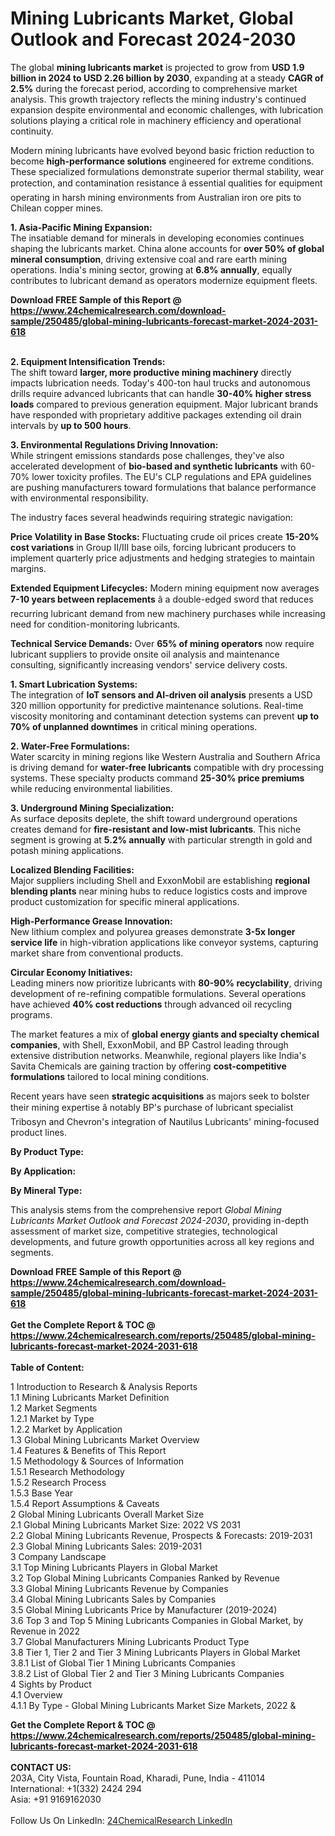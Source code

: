 <h1>Mining Lubricants Market, Global Outlook and Forecast 2024-2030</h1><p>The global <strong>mining lubricants market</strong> is projected to grow from <strong>USD 1.9 billion in 2024 to USD 2.26 billion by 2030</strong>, expanding at a steady <strong>CAGR of 2.5%</strong> during the forecast period, according to comprehensive market analysis. This growth trajectory reflects the mining industry's continued expansion despite environmental and economic challenges, with lubrication solutions playing a critical role in machinery efficiency and operational continuity.</p><p>Modern mining lubricants have evolved beyond basic friction reduction to become <strong>high-performance solutions</strong> engineered for extreme conditions. These specialized formulations demonstrate superior thermal stability, wear protection, and contamination resistance â essential qualities for equipment operating in harsh mining environments from Australian iron ore pits to Chilean copper mines.</p><p><strong>1. Asia-Pacific Mining Expansion:</strong><br>
The insatiable demand for minerals in developing economies continues shaping the lubricants market. China alone accounts for <strong>over 50% of global mineral consumption</strong>, driving extensive coal and rare earth mining operations. India's mining sector, growing at <strong>6.8% annually</strong>, equally contributes to lubricant demand as operators modernize equipment fleets.</p><div><b>Download FREE Sample of this Report @ 
            <a href="https://www.24chemicalresearch.com/download-sample/250485/global-mining-lubricants-forecast-market-2024-2031-618">
            https://www.24chemicalresearch.com/download-sample/250485/global-mining-lubricants-forecast-market-2024-2031-618</a></b></div><br><p><strong>2. Equipment Intensification Trends:</strong><br>
The shift toward <strong>larger, more productive mining machinery</strong> directly impacts lubrication needs. Today's 400-ton haul trucks and autonomous drills require advanced lubricants that can handle <strong>30-40% higher stress loads</strong> compared to previous generation equipment. Major lubricant brands have responded with proprietary additive packages extending oil drain intervals by <strong>up to 500 hours</strong>.</p><p><strong>3. Environmental Regulations Driving Innovation:</strong><br>
While stringent emissions standards pose challenges, they've also accelerated development of <strong>bio-based and synthetic lubricants</strong> with 60-70% lower toxicity profiles. The EU's CLP regulations and EPA guidelines are pushing manufacturers toward formulations that balance performance with environmental responsibility.</p><p>The industry faces several headwinds requiring strategic navigation:</p><p><strong>Price Volatility in Base Stocks:</strong> Fluctuating crude oil prices create <strong>15-20% cost variations</strong> in Group II/III base oils, forcing lubricant producers to implement quarterly price adjustments and hedging strategies to maintain margins.</p><p><strong>Extended Equipment Lifecycles:</strong> Modern mining equipment now averages <strong>7-10 years between replacements</strong> â a double-edged sword that reduces recurring lubricant demand from new machinery purchases while increasing need for condition-monitoring lubricants.</p><p><strong>Technical Service Demands:</strong> Over <strong>65% of mining operators</strong> now require lubricant suppliers to provide onsite oil analysis and maintenance consulting, significantly increasing vendors' service delivery costs.</p><p><strong>1. Smart Lubrication Systems:</strong><br>
The integration of <strong>IoT sensors and AI-driven oil analysis</strong> presents a USD 320 million opportunity for predictive maintenance solutions. Real-time viscosity monitoring and contaminant detection systems can prevent <strong>up to 70% of unplanned downtimes</strong> in critical mining operations.</p><p><strong>2. Water-Free Formulations:</strong><br>
Water scarcity in mining regions like Western Australia and Southern Africa is driving demand for <strong>water-free lubricants</strong> compatible with dry processing systems. These specialty products command <strong>25-30% price premiums</strong> while reducing environmental liabilities.</p><p><strong>3. Underground Mining Specialization:</strong><br>
As surface deposits deplete, the shift toward underground operations creates demand for <strong>fire-resistant and low-mist lubricants</strong>. This niche segment is growing at <strong>5.2% annually</strong> with particular strength in gold and potash mining applications.</p><p><strong>Localized Blending Facilities:</strong><br>
    Major suppliers including Shell and ExxonMobil are establishing <strong>regional blending plants</strong> near mining hubs to reduce logistics costs and improve product customization for specific mineral applications.</p><p><strong>High-Performance Grease Innovation:</strong><br>
    New lithium complex and polyurea greases demonstrate <strong>3-5x longer service life</strong> in high-vibration applications like conveyor systems, capturing market share from conventional products.</p><p><strong>Circular Economy Initiatives:</strong><br>
    Leading miners now prioritize lubricants with <strong>80-90% recyclability</strong>, driving development of re-refining compatible formulations. Several operations have achieved <strong>40% cost reductions</strong> through advanced oil recycling programs.</p><p>The market features a mix of <strong>global energy giants and specialty chemical companies</strong>, with Shell, ExxonMobil, and BP Castrol leading through extensive distribution networks. Meanwhile, regional players like India's Savita Chemicals are gaining traction by offering <strong>cost-competitive formulations</strong> tailored to local mining conditions.</p><p>Recent years have seen <strong>strategic acquisitions</strong> as majors seek to bolster their mining expertise â notably BP's purchase of lubricant specialist Tribosyn and Chevron's integration of Nautilus Lubricants' mining-focused product lines.</p><p><strong>By Product Type:</strong></p><p><strong>By Application:</strong></p><p><strong>By Mineral Type:</strong></p><p>This analysis stems from the comprehensive report <em>Global Mining Lubricants Market Outlook and Forecast 2024-2030</em>, providing in-depth assessment of market size, competitive strategies, technological developments, and future growth opportunities across all key regions and segments.</p><div><b>Download FREE Sample of this Report @ 
            <a href="https://www.24chemicalresearch.com/download-sample/250485/global-mining-lubricants-forecast-market-2024-2031-618">
            https://www.24chemicalresearch.com/download-sample/250485/global-mining-lubricants-forecast-market-2024-2031-618</a></b></div><br><div><b>Get the Complete Report & TOC @ 
            <a href="https://www.24chemicalresearch.com/reports/250485/global-mining-lubricants-forecast-market-2024-2031-618">
            https://www.24chemicalresearch.com/reports/250485/global-mining-lubricants-forecast-market-2024-2031-618</a></b></div><br>
            <b>Table of Content:</b><p>1 Introduction to Research & Analysis Reports<br />
    1.1 Mining Lubricants Market Definition<br />
    1.2 Market Segments<br />
        1.2.1 Market by Type<br />
        1.2.2 Market by Application<br />
    1.3 Global Mining Lubricants Market Overview<br />
    1.4 Features & Benefits of This Report<br />
    1.5 Methodology & Sources of Information<br />
        1.5.1 Research Methodology<br />
        1.5.2 Research Process<br />
        1.5.3 Base Year<br />
        1.5.4 Report Assumptions & Caveats<br />
2 Global Mining Lubricants Overall Market Size<br />
    2.1 Global Mining Lubricants Market Size: 2022 VS 2031<br />
    2.2 Global Mining Lubricants Revenue, Prospects & Forecasts: 2019-2031<br />
    2.3 Global Mining Lubricants Sales: 2019-2031<br />
3 Company Landscape<br />
    3.1 Top Mining Lubricants Players in Global Market<br />
    3.2 Top Global Mining Lubricants Companies Ranked by Revenue<br />
    3.3 Global Mining Lubricants Revenue by Companies<br />
    3.4 Global Mining Lubricants Sales by Companies<br />
    3.5 Global Mining Lubricants Price by Manufacturer (2019-2024)<br />
    3.6 Top 3 and Top 5 Mining Lubricants Companies in Global Market, by Revenue in 2022<br />
    3.7 Global Manufacturers Mining Lubricants Product Type<br />
    3.8 Tier 1, Tier 2 and Tier 3 Mining Lubricants Players in Global Market<br />
        3.8.1 List of Global Tier 1 Mining Lubricants Companies<br />
        3.8.2 List of Global Tier 2 and Tier 3 Mining Lubricants Companies<br />
4 Sights by Product<br />
    4.1 Overview<br />
        4.1.1 By Type - Global Mining Lubricants Market Size Markets, 2022 &</p><div><b>Get the Complete Report & TOC @ 
            <a href="https://www.24chemicalresearch.com/reports/250485/global-mining-lubricants-forecast-market-2024-2031-618">
            https://www.24chemicalresearch.com/reports/250485/global-mining-lubricants-forecast-market-2024-2031-618</a></b></div><br><b>CONTACT US:</b><br>
            203A, City Vista, Fountain Road, Kharadi, Pune, India - 411014<br>
            International: +1(332) 2424 294<br>
            Asia: +91 9169162030 <br><br>
            Follow Us On LinkedIn: <a href="https://www.linkedin.com/company/24chemicalresearch/">24ChemicalResearch LinkedIn</a>